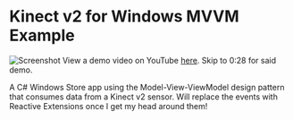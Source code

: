 # Kinect v2 for Windows MVVM Example

![Screenshot](https://pbs.twimg.com/media/B9WwHtmIUAID5cU.jpg:medium)
View a demo video on YouTube [here](https://www.youtube.com/watch?v=1aqxnynKuqQ). Skip to 0:28 for said demo.

A C# Windows Store app using the Model-View-ViewModel design pattern that consumes data from a Kinect v2 sensor. Will replace the events with Reactive Extensions once I get my head around them!
